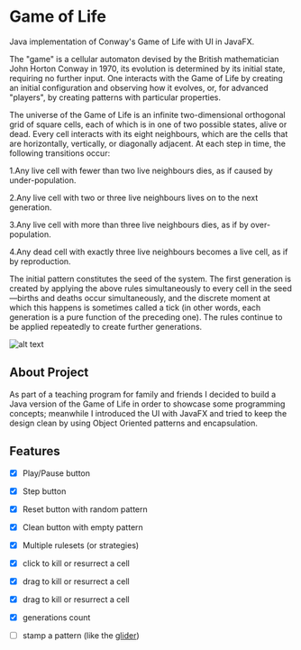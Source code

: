 # Game of Life

Java implementation of Conway's Game of Life with UI in JavaFX.

The "game" is a cellular automaton devised by the British mathematician John Horton Conway in 1970, its evolution is determined by its initial state, requiring no further input. One interacts with the Game of Life by creating an initial configuration and observing how it evolves, or, for advanced "players", by creating patterns with particular properties.

The universe of the Game of Life is an infinite two-dimensional orthogonal grid of square cells, each of which is in one of two possible states, alive or dead. Every cell interacts with its eight neighbours, which are the cells that are horizontally, vertically, or diagonally adjacent. At each step in time, the following transitions occur:

1.Any live cell with fewer than two live neighbours dies, as if caused by under-population.

2.Any live cell with two or three live neighbours lives on to the next generation.

3.Any live cell with more than three live neighbours dies, as if by over-population.

4.Any dead cell with exactly three live neighbours becomes a live cell, as if by reproduction.


The initial pattern constitutes the seed of the system. The first generation is created by applying the above rules simultaneously to every cell in the seed—births and deaths occur simultaneously, and the discrete moment at which this happens is sometimes called a tick (in other words, each generation is a pure function of the preceding one). The rules continue to be applied repeatedly to create further generations.


![alt text](https://upload.wikimedia.org/wikipedia/commons/e/e5/Gospers_glider_gun.gif "Gosper's glider gun")


## About Project

As part of a teaching program for family and friends I decided to build a Java version of the Game of Life in order to showcase some programming concepts; meanwhile I introduced the UI with JavaFX and tried to keep the design clean by using Object Oriented patterns and encapsulation.

## Features

- [x] Play/Pause button
- [x] Step button
- [x] Reset button with random pattern
- [x] Clean button with empty pattern
- [x] Multiple rulesets (or strategies)
- [x] click to kill or resurrect a cell
- [x] drag to kill or resurrect a cell
- [x] drag to kill or resurrect a cell
- [x] generations count
- [ ] stamp a pattern (like the [glider](https://conwaylife.com/wiki/Glider))

